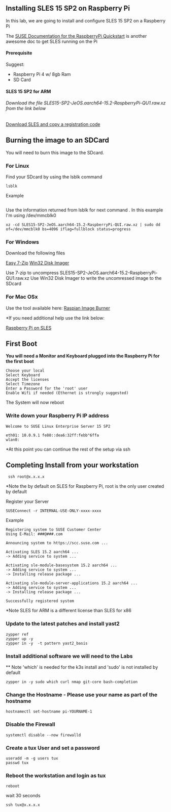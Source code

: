 ## Installing SLES 15 SP2 on Raspberry Pi

In this lab, we are going to install and configure SLES 15 SP2 on a Raspberry Pi

The <a href="https://documentation.suse.com/sles/15-SP2/single-html/SLES-rpi-quick/#sec-rpi-platform">SUSE Documentation for the RaspberryPi Quickstart</a> is another awesome doc to get SLES running on the Pi

#### Prerequisite
Suggest:
 - Raspberry Pi 4 w/ 8gb Ram
 - SD Card

#### SLES 15 SP2 for ARM

###### Download the file SLES15-SP2-JeOS.aarch64-15.2-RaspberryPi-QU1.raw.xz from the link below

<a href="https://scc.suse.com/admin/products/1936">Download SLES and copy a registration code</a>


## Burning the image to an SDCard

You will need to burn this image to the SDcard.

### For Linux

Find  your SDcard by using the lsblk command
```
lsblk
```

Example
```

```

Use the information returned from lsblk for next command . In this example I'm using /dev/mmcblk0

```
xz -cd SLES15-SP2-JeOS.aarch64-15.2-RaspberryPi-QUI.raw.xz | sudo dd of=/dev/mmcblk0 bs=4096 iflag=fullblock status=progress
```

### For Windows

Download the following files

<a href="http://www.e7z.org">Easy 7-Zip</a>
<a href="http://sourceforge.net/projects/win32diskimager/">Win32 Disk Imager</a>


Use 7-zip to uncompress SLES15-SP2-JeOS.aarch64-15.2-RaspberryPi-QU1.raw.xz
Use Win32 Disk Imager to write the uncomressed image to the SDcard

### For Mac OSx

Use the tool available here:
<a href="https://downloads.raspberrypi.org/imager/imager_1.4.dmg">Raspian Image Burner</a>


*If you need additional help use the link below:

<a href="https://documentation.suse.com/sles/15-SP2/html/SLES-rpi-quick/art-rpiquick.html">Raspberry Pi on SLES</a>

## First Boot

**You will need a Monitor and Keyboard plugged into the Raspberry Pi for the first boot**

    Choose your local
    Select Keyboard
    Accept the licenses
    Select Timezone
    Enter a Password for the 'root' user
    Enable Wifi if needed (Ethernet is strongly suggested)

The System will now reboot

### Write down your Raspberry Pi IP address


```
Welcome to SUSE Linux Enterprise Server 15 SP2

eth01: 10.0.9.1 fe80::dea6:32ff:febb"6ffa
wlan0:
```

*At this point you can continue the rest of the setup via ssh

## Completing Install from your workstation

     ssh root@x.x.x.x

*Note the by default on SLES for Raspberry Pi, root is the only user created by default

Register your Server
```
SUSEConnect -r INTERNAL-USE-ONLY-xxxx-xxxx
```
Example
```
Registering system to SUSE Customer Center
Using E-Mail: ###@###.com

Announcing system to https://scc.suse.com ...

Activating SLES 15.2 aarch64 ...
-> Adding service to system ...

Activating sle-module-basesystem 15.2 aarch64 ...
-> Adding service to system ...
-> Installing release package ...

Activating sle-module-server-applications 15.2 aarch64 ...
-> Adding service to system ...
-> Installing release package ...

Successfully registered system
```

*Note SLES for ARM is a different license than SLES for x86



### Update to the latest patches and install yast2


    zypper ref
    zypper up -y
    zypper in -y  -t pattern yast2_basis


### Install additional software we will need to the Labs

** Note 'which' is needed for the k3s install and 'sudo' is not installed by default
```
zypper in -y sudo which curl nmap git-core bash-completion
```

### Change the Hostname - Please use your name as part of the hostname
```
hostnamectl set-hostname pi-YOURNAME-1
```
### Disable the Firewall
```
systemctl disable --now firewalld
```
### Create a tux User and set a password
```
useradd -m -g users tux
passwd tux
```
### Reboot the workstation and login as tux
```
reboot
```
wait 30 seconds
```
ssh tux@x.x.x.x
```
